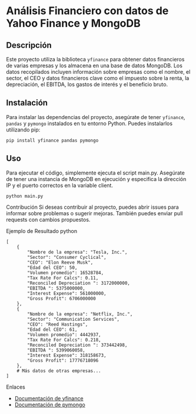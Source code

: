 # Análisis Financiero con datos de Yahoo Finance y MongoDB

## Descripción

Este proyecto utiliza la biblioteca `yfinance` para obtener datos financieros de varias empresas y los almacena en una base de datos MongoDB. Los datos recopilados incluyen información sobre empresas como el nombre, el sector, el CEO y datos financieros clave como el impuesto sobre la renta, la depreciación, el EBITDA, los gastos de interés y el beneficio bruto.

## Instalación

Para instalar las dependencias del proyecto, asegúrate de tener `yfinance`, `pandas` y `pymongo` instalados en tu entorno Python. Puedes instalarlos utilizando pip:

```
pip install yfinance pandas pymongo
```

## Uso
Para ejecutar el código, simplemente ejecuta el script main.py. Asegúrate de tener una instancia de MongoDB en ejecución y especifica la dirección IP y el puerto correctos en la variable client.

```
python main.py
```
Contribución
Si deseas contribuir al proyecto, puedes abrir issues para informar sobre problemas o sugerir mejoras. También puedes enviar pull requests con cambios propuestos.

Ejemplo de Resultado
python
```
[
    {
        "Nombre de la empresa": "Tesla, Inc.",
        "Sector": "Consumer Cyclical",
        "CEO": "Elon Reeve Musk",
        "Edad del CEO": 50,
        "Volumen promedio": 16528784,
        "Tax Rate For Calcs": 0.11,
        "Reconciled Depreciation ": 3172000000,
        "EBITDA ": 5375000000,
        "Interest Expense": 561000000,
        "Gross Profit": 6706000000
    },
    {
        "Nombre de la empresa": "Netflix, Inc.",
        "Sector": "Communication Services",
        "CEO": "Reed Hastings",
        "Edad del CEO": 61,
        "Volumen promedio": 4442937,
        "Tax Rate For Calcs": 0.218,
        "Reconciled Depreciation ": 373442498,
        "EBITDA ": 5399060058,
        "Interest Expense": 318158673,
        "Gross Profit": 17776718096
    },
    # Más datos de otras empresas...
]
```


Enlaces
- [Documentación de yfinance](https://pypi.org/project/yfinance/) 
- [Documentación de pymongo](https://pymongo.readthedocs.io/en/stable/) 


